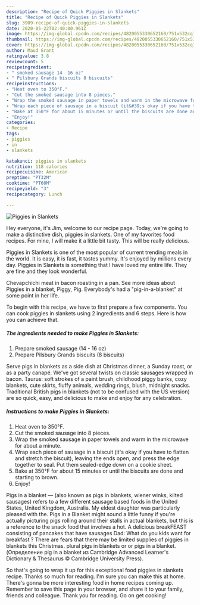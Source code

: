 ```yaml
---
description: "Recipe of Quick Piggies in Slankets"
title: "Recipe of Quick Piggies in Slankets"
slug: 3909-recipe-of-quick-piggies-in-slankets
date: 2020-05-22T02:40:00.961Z
image: https://img-global.cpcdn.com/recipes/4820055330652160/751x532cq70/piggies-in-slankets-recipe-main-photo.jpg
thumbnail: https://img-global.cpcdn.com/recipes/4820055330652160/751x532cq70/piggies-in-slankets-recipe-main-photo.jpg
cover: https://img-global.cpcdn.com/recipes/4820055330652160/751x532cq70/piggies-in-slankets-recipe-main-photo.jpg
author: Maud Grant
ratingvalue: 3.8
reviewcount: 5
recipeingredient:
- " smoked sausage 14  16 oz"
- " Pilsbury Grands biscuits 8 biscuits"
recipeinstructions:
- "Heat oven to 350°F."
- "Cut the smoked sausage into 8 pieces."
- "Wrap the smoked sausage in paper towels and warm in the microwave for about a minute."
- "Wrap each piece of sausage in a biscuit (it&#39;s okay if you have to flatten and stretch the biscuit), leaving the ends open, and press the edge together to seal. Put them sealed-edge down on a cookie sheet."
- "Bake at 350°F for about 15 minutes or until the biscuits are done and starting to brown."
- "Enjoy!"
categories:
- Recipe
tags:
- piggies
- in
- slankets

katakunci: piggies in slankets 
nutrition: 118 calories
recipecuisine: American
preptime: "PT32M"
cooktime: "PT60M"
recipeyield: "3"
recipecategory: Lunch

---
```



![Piggies in Slankets](https://img-global.cpcdn.com/recipes/4820055330652160/751x532cq70/piggies-in-slankets-recipe-main-photo.jpg)

Hey everyone, it's Jim, welcome to our recipe page. Today, we're going to make a distinctive dish, piggies in slankets. One of my favorites food recipes. For mine, I will make it a little bit tasty. This will be really delicious.

Piggies in Slankets is one of the most popular of current trending meals in the world. It is easy, it is fast, it tastes yummy. It's enjoyed by millions every day. Piggies in Slankets is something that I have loved my entire life. They are fine and they look wonderful.

Chevapchichi meat in bacon roasting in a pan. See more ideas about Piggies in a blanket, Piggy, Pig. Everybody&#39;s had a &#34;pig-in-a-blanket&#34; at some point in her life.


To begin with this recipe, we have to first prepare a few components. You can cook piggies in slankets using 2 ingredients and 6 steps. Here is how you can achieve that.

<!--inarticleads1-->

##### The ingredients needed to make Piggies in Slankets:

1. Prepare  smoked sausage (14 - 16 oz)
1. Prepare  Pilsbury Grands biscuits (8 biscuits)


Serve pigs in blankets as a side dish at Christmas dinner, a Sunday roast, or as a party canapé. We&#39;ve got several twists on classic sausages wrapped in bacon. Taurus: soft strokes of a paint brush, childhood piggy banks, cozy blankets, cute skirts, fluffy animals, wedding rings, blush, midnight snacks. Traditional British pigs in blankets (not to be confused with the US version) are so quick, easy, and delicious to make and enjoy for any celebration. 

<!--inarticleads2-->

##### Instructions to make Piggies in Slankets:

1. Heat oven to 350°F.
1. Cut the smoked sausage into 8 pieces.
1. Wrap the smoked sausage in paper towels and warm in the microwave for about a minute.
1. Wrap each piece of sausage in a biscuit (it&#39;s okay if you have to flatten and stretch the biscuit), leaving the ends open, and press the edge together to seal. Put them sealed-edge down on a cookie sheet.
1. Bake at 350°F for about 15 minutes or until the biscuits are done and starting to brown.
1. Enjoy!


Pigs in a blanket — (also known as pigs in blankets, wiener winks, kilted sausages) refers to a few different sausage based foods in the United States, United Kingdom, Australia. My eldest daughter was particularly pleased with the. Pigs in a Blanket might sound a little funny if you&#39;re actually picturing pigs rolling around their stalls in actual blankets, but this is a reference to the snack food that involves a hot. A delicious breakFEAST consisting of pancakes that have sausages Dad: What do you kids want for breakfast ? There are fears that there may be limited supplies of piggies in blankets this Christmas. plural pigs in blankets or or pigs in a blanket. (Определение pig in a blanket из Cambridge Advanced Learner&#39;s Dictionary &amp; Thesaurus © Cambridge University Press). 

So that's going to wrap it up for this exceptional food piggies in slankets recipe. Thanks so much for reading. I'm sure you can make this at home. There's gonna be more interesting food in home recipes coming up. Remember to save this page in your browser, and share it to your family, friends and colleague. Thank you for reading. Go on get cooking!
